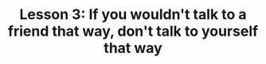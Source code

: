 ---
layout: "post"
title: "Lesson 3: If you wouldn't talk to a friend that way, don't talk to yourself that way"
permalink: "Lesson 3"
tag: "thoughts"
excerpt: ""
---